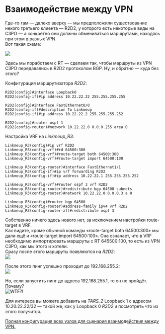 # Взаимодействие между VPN

Где-то там — далеко вверху — мы предположили существование некого третьего клиента — R2D2, у которого есть некоторые виды на C3PO — а конкретно они должны обмениваться маршрутами, находясь при этом в разных VPN.  
Вот такая схема:

![](https://img-fotki.yandex.ru/get/47606/83739833.55/0_10e8f8_89d2dfab_orig.png)

Здесь мы поработаем с RT — сделаем так, чтобы маршруты из VPN C3PO передавались в R2D2 протоколом BGP. Ну, и обратно — куда без этого?

Конфигурация маршрутизатора _R2D2_:

```text
R2D2(config)#interface Loopback0
R2D2(config-if)#ip address 10.22.22.22 255.255.255.255

R2D2(config)#interface FastEthernet0/0
R2D2(config-if)#description To Linkmeup
R2D2(config-if)#ip address 10.22.22.2 255.255.255.252

R2D2(config)#router ospf 1
R2D2(config-router)#network 10.22.22.0 0.0.0.255 area 0
```

Настройка VRF на _Linkmeup\_R3_:

```text
Linkmeup_R3(config)#ip vrf R2D2
Linkmeup_R3(config-vrf)#rd 64500:300
Linkmeup_R3(config-vrf)#route-target both 64500:300
Linkmeup_R3(config-vrf)#route-target import 64500:100

Linkmeup_R3(config-router)#interface FastEthernet1/1
Linkmeup_R3(config-if)#ip vrf forwarding R2D2
Linkmeup_R3(config-if)#ip address 10.22.22.1 255.255.255.252

Linkmeup_R3(config-vrf)#router ospf 3 vrf R2D2
Linkmeup_R3(config-router)#redistribute bgp 64500 subnets
Linkmeup_R3(config-router)#network 10.22.22.0 0.0.0.3 a 0

Linkmeup_R3(config)#router bgp 64500
Linkmeup_R3(config-router)#address-family ipv4 vrf R2D2
Linkmeup_R3(config-router-af)#redistribute ospf 3
```

Собственно ничего здесь нового нет, за исключением настройки route-target в VRF.  
Как видите, кроме обычной команды «route-target both 64500:300» мы дали ещё и «route-target import 64500:100». Она означает, что в VRF необходимо импортировать маршруты с RT 645500:100, то есть из VPN C3PO, как мы этого и хотели.  
Сразу после этого маршруты появляются на _R2D2_:  
![](https://img-fotki.yandex.ru/get/41207/83739833.55/0_10e8b6_cbb0f615_orig.png)

После этого пинг успешно проходит до 192.168.255.2:  
![](https://img-fotki.yandex.ru/get/4001/83739833.52/0_107088_e1afd1e5_orig.png)

Но, если запустить пинг до адреса 192.168.255.1, то он не пройдёт. Почему?  
![WTF?!](https://img-fotki.yandex.ru/get/15504/83739833.52/0_107089_bfeee38_orig.png)

Для интереса вы можете добавить на _TARS\_2_ Loopback 1 с адресом 10.20.22.22/32 — такой же, как у Loopback 0 _R2D2_ и посмотреть что из этого получится.

[Полная конфигурация всех узлов для сценария взаимодействия между VPN.](https://docs.google.com/document/d/1f1hnbKvHMrhkC3aY5tB_RzUs5kBZFaxh1yEB1YKGWP4/pub)
